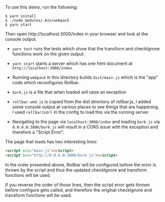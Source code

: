 To use this demo, run the following:

```
$ yarn install
$ ./node_modules/.bin/webpack
$ yarn start
```

Then open http://localhost:3000/index in your browser and look at the console output.


- `yarn test` runs the tests which show that the transform and checkIgnore functions work on the
given output.

- `yarn start` starts a server which has one html document at `http://localhost:3000/index`

- Running `webpack` in this directory builds `dist/main.js` which is the "app" code which
  reconfigures Rollbar.

- `bork.js` is a file that when loaded will raise an exception

- `rollbar.umd.js` is copied from the dist directory of rollbar.js, I added some console output at
  various places to see things that are happening. I used `rollbarJsUrl` in the config to load this
  via the running server.

- Navigating to the page via `localhost:3000/index` and loading `bork.js` via `0.0.0.0:3000/bork.js`
will result in a CORS issue with the exception and therefore a "Script Error".

The page that loads has two interesting lines:

```html
<script src="main.js"></script>
<script src="http://0.0.0.0:3000/bork.js"></script>
```

In the order presented above, Rollbar will be configured before the error is thrown by the script
and thus the updated checkIgnore and transform functions will be used.

If you reverse the order of those lines, then the script error gets thrown before configure gets
called, and therefore the original checkIgnore and transform functions will be used.
